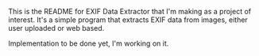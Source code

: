 This is the README for EXIF Data Extractor that I'm making as a project of interest. It's a simple program that extracts EXIF data from images, either user uploaded or web based. 

Implementation to be done yet, I'm working on it.
